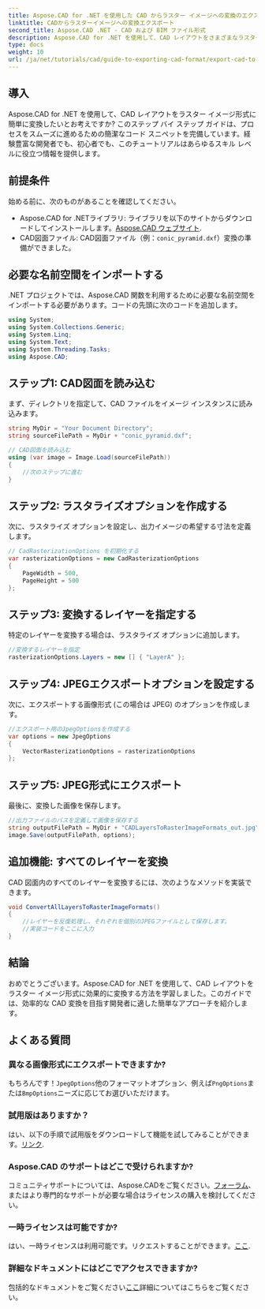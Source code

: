 ```yaml
---
title: Aspose.CAD for .NET を使用した CAD からラスター イメージへの変換のエクスポート
linktitle: CADからラスターイメージへの変換エクスポート
second_title: Aspose.CAD .NET - CAD および BIM ファイル形式
description: Aspose.CAD for .NET を使用して、CAD レイアウトをさまざまなラスター イメージ形式に効率的に変換する方法を学びます。この包括的なガイドでは、明確なコードを使用してプロセスを順を追って説明します。
type: docs
weight: 10
url: /ja/net/tutorials/cad/guide-to-exporting-cad-format/export-cad-to-raster-image-conversion/
---
```

## 導入

Aspose.CAD for .NET を使用して、CAD レイアウトをラスター イメージ形式に簡単に変換したいとお考えですか? このステップ バイ ステップ ガイドは、プロセスをスムーズに進めるための簡潔なコード スニペットを完備しています。経験豊富な開発者でも、初心者でも、このチュートリアルはあらゆるスキル レベルに役立つ情報を提供します。

## 前提条件

始める前に、次のものがあることを確認してください。

-  Aspose.CAD for .NETライブラリ: ライブラリを以下のサイトからダウンロードしてインストールします。[Aspose.CAD ウェブサイト](https://releases.aspose.com/cad/net/).
- CAD図面ファイル: CAD図面ファイル（例：`conic_pyramid.dxf`）変換の準備ができました。

## 必要な名前空間をインポートする

.NET プロジェクトでは、Aspose.CAD 関数を利用するために必要な名前空間をインポートする必要があります。コードの先頭に次のコードを追加します。

```csharp
using System;
using System.Collections.Generic;
using System.Linq;
using System.Text;
using System.Threading.Tasks;
using Aspose.CAD;
```

## ステップ1: CAD図面を読み込む

まず、ディレクトリを指定して、CAD ファイルをイメージ インスタンスに読み込みます。

```csharp
string MyDir = "Your Document Directory";
string sourceFilePath = MyDir + "conic_pyramid.dxf";

// CAD図面を読み込む
using (var image = Image.Load(sourceFilePath))
{
    //次のステップに進む
}
```

## ステップ2: ラスタライズオプションを作成する

次に、ラスタライズ オプションを設定し、出力イメージの希望する寸法を定義します。

```csharp
// CadRasterizationOptions を初期化する
var rasterizationOptions = new CadRasterizationOptions
{
    PageWidth = 500,
    PageHeight = 500
};
```

## ステップ3: 変換するレイヤーを指定する

特定のレイヤーを変換する場合は、ラスタライズ オプションに追加します。

```csharp
//変換するレイヤーを指定
rasterizationOptions.Layers = new [] { "LayerA" };
```

## ステップ4: JPEGエクスポートオプションを設定する

次に、エクスポートする画像形式 (この場合は JPEG) のオプションを作成します。

```csharp
//エクスポート用のJpegOptionsを作成する
var options = new JpegOptions
{
    VectorRasterizationOptions = rasterizationOptions
};
```

## ステップ5: JPEG形式にエクスポート

最後に、変換した画像を保存します。

```csharp
//出力ファイルのパスを定義して画像を保存する
string outputFilePath = MyDir + "CADLayersToRasterImageFormats_out.jpg";
image.Save(outputFilePath, options);
```

## 追加機能: すべてのレイヤーを変換

CAD 図面内のすべてのレイヤーを変換するには、次のようなメソッドを実装できます。

```csharp
void ConvertAllLayersToRasterImageFormats()
{
    //レイヤーを反復処理し、それぞれを個別のJPEGファイルとして保存します。
    //実装コードをここに入力
}
```

## 結論

おめでとうございます。Aspose.CAD for .NET を使用して、CAD レイアウトをラスター イメージ形式に効果的に変換する方法を学習しました。このガイドでは、効率的な CAD 変換を目指す開発者に適した簡単なアプローチを紹介します。

## よくある質問

### 異なる画像形式にエクスポートできますか?

もちろんです！`JpegOptions`他のフォーマットオプション、例えば`PngOptions`または`BmpOptions`ニーズに応じてお選びいただけます。

### 試用版はありますか？

はい、以下の手順で試用版をダウンロードして機能を試してみることができます。[リンク](https://releases.aspose.com/cad/net/).

### Aspose.CAD のサポートはどこで受けられますか?

コミュニティサポートについては、Aspose.CADをご覧ください。[フォーラム](https://forum.aspose.com/c/cad/19)、またはより専門的なサポートが必要な場合はライセンスの購入を検討してください。

### 一時ライセンスは可能ですか?

はい、一時ライセンスは利用可能です。リクエストすることができます。[ここ](https://purchase.conholdate.com/temporary-license/).

### 詳細なドキュメントにはどこでアクセスできますか?

包括的なドキュメントをご覧ください[ここ](https://reference.aspose.com/cad/net/)詳細についてはこちらをご覧ください。